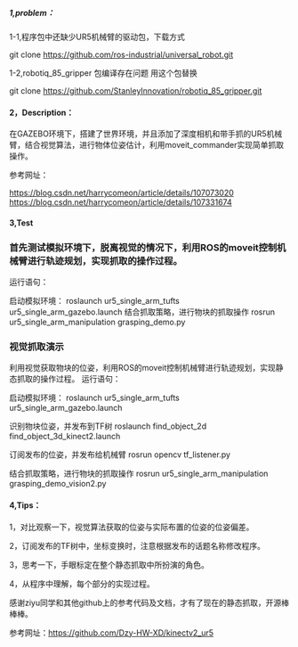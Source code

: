 

##### 1,problem：

1-1,程序包中还缺少UR5机械臂的驱动包，下载方式

git clone https://github.com/ros-industrial/universal_robot.git


1-2,robotiq_85_gripper  包编译存在问题 用这个包替换

git clone https://github.com/StanleyInnovation/robotiq_85_gripper.git


#### 2，Description：

在GAZEBO环境下，搭建了世界环境，并且添加了深度相机和带手抓的UR5机械臂，结合视觉算法，进行物体位姿估计，利用moveit_commander实现简单抓取操作。

参考网址：

https://blog.csdn.net/harrycomeon/article/details/107073020
https://blog.csdn.net/harrycomeon/article/details/107331674


#### 3,Test

### 首先测试模拟环境下，脱离视觉的情况下，利用ROS的moveit控制机械臂进行轨迹规划，实现抓取的操作过程。

运行语句：

启动模拟环境：
roslaunch ur5_single_arm_tufts ur5_single_arm_gazebo.launch
结合抓取策略，进行物块的抓取操作
rosrun ur5_single_arm_manipulation grasping_demo.py

###  视觉抓取演示

利用视觉获取物块的位姿，利用ROS的moveit控制机械臂进行轨迹规划，实现静态抓取的操作过程。
运行语句：

启动模拟环境：
roslaunch ur5_single_arm_tufts ur5_single_arm_gazebo.launch

识别物块位姿，并发布到TF树
roslaunch find_object_2d find_object_3d_kinect2.launch

订阅发布的位姿，并发布给机械臂
rosrun opencv tf_listener.py

结合抓取策略，进行物块的抓取操作
rosrun ur5_single_arm_manipulation grasping_demo_vision2.py 


#### 4,Tips：

1，对比观察一下，视觉算法获取的位姿与实际布置的位姿的位姿偏差。

2，订阅发布的TF树中，坐标变换时，注意根据发布的话题名称修改程序。

3，思考一下，手眼标定在整个静态抓取中所扮演的角色。

4，从程序中理解，每个部分的实现过程。

感谢ziyu同学和其他github上的参考代码及文档，才有了现在的静态抓取，开源棒棒棒。

参考网址：https://github.com/Dzy-HW-XD/kinectv2_ur5












 
